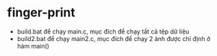 # finger-print
- build.bat để chạy main.c, mục đích để chạy tất cả tệp dữ liệu
- build2.bat để chạy main2.c, mục đích để chạy 2 ảnh được chỉ định ở hàm main()
